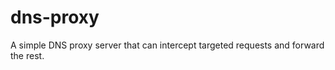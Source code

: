 dns-proxy
=========

A simple DNS proxy server that can intercept targeted requests and forward the rest.